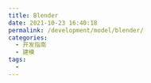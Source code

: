 ```yaml
---
title: Blender
date: 2021-10-23 16:40:18
permalink: /development/model/blender/
categories:
  - 开发指南
  - 建模
tags:
  - 
---
```

